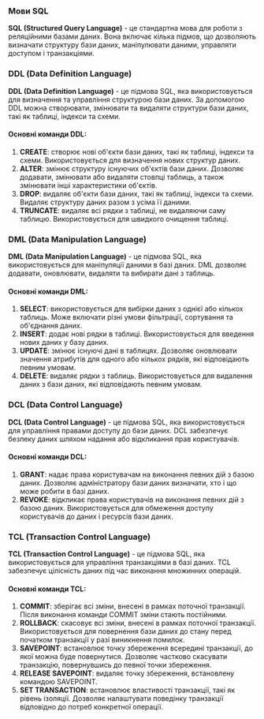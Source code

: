 
### Мови SQL

**SQL (Structured Query Language)** - це стандартна мова для роботи з реляційними базами даних. Вона включає кілька підмов, що дозволяють визначати структуру бази даних, маніпулювати даними, управляти доступом і транзакціями.

### DDL (Data Definition Language)

**DDL (Data Definition Language)** - це підмова SQL, яка використовується для визначення та управління структурою бази даних. За допомогою DDL можна створювати, змінювати та видаляти структури бази даних, такі як таблиці, індекси та схеми.

#### Основні команди DDL:

1. **CREATE**: створює нові об'єкти бази даних, такі як таблиці, індекси та схеми. Використовується для визначення нових структур даних.
2. **ALTER**: змінює структуру існуючих об'єктів бази даних. Дозволяє додавати, змінювати або видаляти стовпці таблиць, а також змінювати інші характеристики об'єктів.
3. **DROP**: видаляє об'єкти бази даних, такі як таблиці, індекси та схеми. Видаляє структуру даних разом з усіма її даними.
4. **TRUNCATE**: видаляє всі рядки з таблиці, не видаляючи саму таблицю. Використовується для швидкого очищення таблиці.

### DML (Data Manipulation Language)

**DML (Data Manipulation Language)** - це підмова SQL, яка використовується для маніпуляції даними в базі даних. DML дозволяє додавати, оновлювати, видаляти та вибирати дані з таблиць.

#### Основні команди DML:

1. **SELECT**: використовується для вибірки даних з однієї або кількох таблиць. Може включати різні умови фільтрації, сортування та об'єднання даних.
2. **INSERT**: додає нові рядки в таблиці. Використовується для введення нових даних у базу даних.
3. **UPDATE**: змінює існуючі дані в таблицях. Дозволяє оновлювати значення атрибутів для одного або кількох рядків, які відповідають певним умовам.
4. **DELETE**: видаляє рядки з таблиць. Використовується для видалення даних з бази даних, які відповідають певним умовам.

### DCL (Data Control Language)

**DCL (Data Control Language)** - це підмова SQL, яка використовується для управління правами доступу до бази даних. DCL забезпечує безпеку даних шляхом надання або відкликання прав користувачів.

#### Основні команди DCL:

1. **GRANT**: надає права користувачам на виконання певних дій з базою даних. Дозволяє адміністратору бази даних визначати, хто і що може робити в базі даних.
2. **REVOKE**: відкликає права користувачів на виконання певних дій з базою даних. Використовується для обмеження доступу користувачів до даних і ресурсів бази даних.

### TCL (Transaction Control Language)

**TCL (Transaction Control Language)** - це підмова SQL, яка використовується для управління транзакціями в базі даних. TCL забезпечує цілісність даних під час виконання множинних операцій.

#### Основні команди TCL:

1. **COMMIT**: зберігає всі зміни, внесені в рамках поточної транзакції. Після виконання команди COMMIT зміни стають постійними.
2. **ROLLBACK**: скасовує всі зміни, внесені в рамках поточної транзакції. Використовується для повернення бази даних до стану перед початком транзакції у разі виникнення помилок.
3. **SAVEPOINT**: встановлює точку збереження всередині транзакції, до якої можна буде повернутися. Дозволяє частково скасувати транзакцію, повернувшись до певної точки збереження.
4. **RELEASE SAVEPOINT**: видаляє точку збереження, встановлену командою SAVEPOINT.
5. **SET TRANSACTION**: встановлює властивості транзакції, такі як рівень ізоляції. Дозволяє налаштувати поведінку транзакції відповідно до потреб конкретної операції.